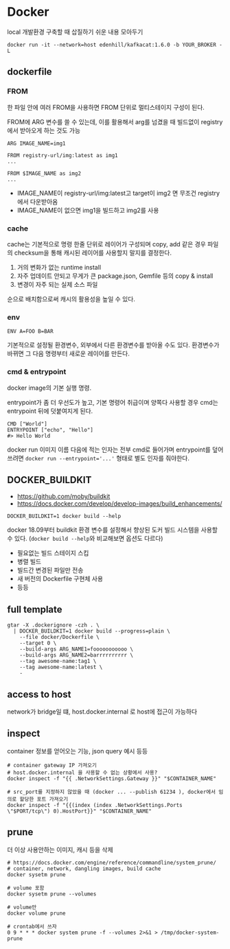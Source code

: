 # Docker

local 개발환경 구축할 때 삽질하기 쉬운 내용 모아두기


```
docker run -it --network=host edenhill/kafkacat:1.6.0 -b YOUR_BROKER -L
```

## dockerfile

### FROM

한 파일 안에 여러 FROM을 사용하면 FROM 단위로 멀티스테이지 구성이 된다.

FROM에 ARG 변수를 쓸 수 있는데, 이를 활용해서 arg를 넘겼을 때 빌드없이 registry에서 받아오게 하는 것도 가능

```
ARG IMAGE_NAME=img1

FROM registry-url/img:latest as img1
...

FROM $IMAGE_NAME as img2
...
```

- IMAGE_NAME이 registry-url/img:latest고 target이 img2 면 무조건 registry에서 다운받아옴
- IMAGE_NAME이 없으면 img1을 빌드하고 img2를 사용

### cache

cache는 기본적으로 명령 한줄 단위로 레이어가 구성되며
copy, add 같은 경우 파일의 checksum을 통해 캐시된 레이어를 사용할지 말지를 결정한다.

1. 거의 변화가 없는 runtime install
2. 자주 업데이트 안되고 무게가 큰 package.json, Gemfile 등의 copy & install
3. 변경이 자주 되는 실제 소스 파일

순으로 배치함으로써 캐시의 활용성을 높일 수 있다.

### env

```
ENV A=FOO B=BAR
```

기본적으로 설정될 환경변수, 외부에서 다른 환경변수를 받아올 수도 있다.
환경변수가 바뀌면 그 다음 명령부터 새로운 레이어를 만든다.

### cmd & entrypoint

docker image의 기본 실행 명령.

entrypoint가 좀 더 우선도가 높고, 기본 명령어 취급이며 양쪽다 사용할 경우
cmd는 entrypoint 뒤에 덧붙여지게 된다.

```
CMD ["World"]
ENTRYPOINT ["echo", "Hello"]
#> Hello World
```

docker run 이미지 이름 다음에 적는 인자는 전부 cmd로 들어가며 entrypoint를 덮어쓰려면
`docker run --entrypoint='...'` 형태로 별도 인자를 줘야한다.


## DOCKER_BUILDKIT
- https://github.com/moby/buildkit
- https://docs.docker.com/develop/develop-images/build_enhancements/

```
DOCKER_BUILDKIT=1 docker build --help
```

docker 18.09부터 buildkit 환경 변수를 설정해서 향상된 도커 빌드 시스템을 사용할 수 있다.
(`docker build --help`와 비교해보면 옵션도 다르다)

- 필요없는 빌드 스테이지 스킵
- 병렬 빌드
- 빌드간 변경된 파일만 전송
- 새 버전의 Dockerfile 구현체 사용
- 등등

## full template

```
gtar -X .dockerignore -czh . \
  | DOCKER_BUILDKIT=1 docker build --progress=plain \
    --file docker/Dockerfile \
    --target 0 \
    --build-args ARG_NAME1=fooooooooooo \
    --build-args ARG_NAME2=barrrrrrrrrr \
    --tag awesome-name:tag1 \
    --tag awesome-name:latest \
    -

```

## access to host

network가 bridge일 떄, host.docker.internal 로 host에 접근이 가능하다


## inspect

container 정보를 얻어오는 기능, json query 예시 등등

```
# container gateway IP 가져오기
# host.docker.internal 을 사용할 수 없는 상황에서 사용?
docker inspect -f "{{ .NetworkSettings.Gateway }}" "$CONTAINER_NAME"

# src_port를 지정하지 않았을 때 (docker ... --publish 61234 ), docker에서 임의로 할당한 포트 가져오기
docker inspect -f "{{(index (index .NetworkSettings.Ports \"$PORT/tcp\") 0).HostPort}}" "$CONTAINER_NAME"
```

## prune

더 이상 사용안하는 이미지, 캐시 등을 삭제

```
# https://docs.docker.com/engine/reference/commandline/system_prune/
# container, network, dangling images, build cache
docker sysetm prune

# volume 포함
docker sysetm prune --volumes

# volume만
docker volume prune

# crontab에서 쓰자
0 9 * * * docker system prune -f --volumes 2>&1 > /tmp/docker-system-prune
```
